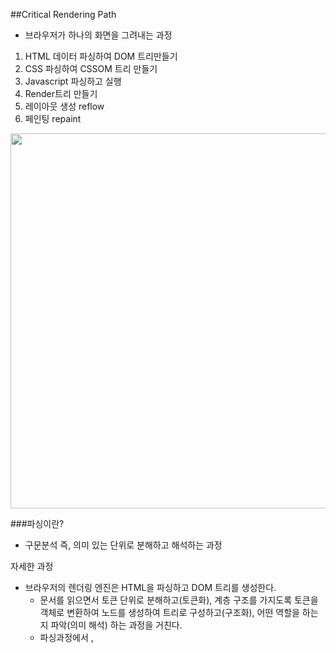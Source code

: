 ##Critical Rendering Path
- 브라우저가 하나의 화면을 그려내는 과정
1. HTML 데이터 파싱하여 DOM 트리만들기
2. CSS 파싱하여 CSSOM 트리 만들기
3. Javascript 파싱하고 실행
4. Render트리 만들기
5. 레이아웃 생성 reflow
6. 페인팅 repaint

<img src="https://github.com/user-attachments/assets/c957df30-f9b3-4e79-9c89-dca027fbfccf" width="600px" />

###파싱이란?
- 구문분석 즉, 의미 있는 단위로 분해하고 해석하는 과정

자세한 과정
- 브라우저의 렌더링 엔진은 HTML을 파싱하고 DOM 트리를 생성한다.
  - 문서를 읽으면서 토큰 단위로 분해하고(토큰화), 계층 구조를 가지도록 토큰을 객체로 변환하여 노드를 생성하여 트리로 구성하고(구조화), 어떤 역할을 하는지 파악(의미 해석) 하는 과정을 거친다.
  - 파싱과정에서 <link>, <style> 태그를 만나면 CSS를 파싱하고, CSSOM트리를 생성한다.
  - ** DOM, CSSOM의 생성은 병렬적으로 실행되며, 파싱과정에서 <script>태그를 만나면 DOM 생성을 중단하고 자바스크립트를 파싱하고 실행한다.
- CSSOM 트리의 생성
  - DOM 생성과 같은 과정을 반복
- 자바스크립트 파싱 및 실행
  - <script>태그를 body하단에 둘 수 밖에 없었던 문제점
      1. DOM이 아직 만들어지지않은상태에서 자바스크립트가 DOM을 제어하려고하면 오류가 난다.
      2. HTML을 빨리 화면에 보여줘야하는데 script파싱하느라 화면의 렌더링이 늦어진다.
  - async, defer : 스크립트를 백그라운드에서 다운로드함
     - defer : HTML 파싱이 끝난 이후에 스크립트가 실행 / DOMContentLoaded이벤트 전에 실행이 보장 / 여러 스크립트에서는 선언된 순서대로 실행
     - async : 다운로드 완료되면 즉시 실행, 이때 HTML파싱중단 / 실행순서가 보장되지않음 / 독립적인 스크립트에 적합(광고,분석도구)
     - ** 최신에는 <script type="module" src="module.js"></script> 이런식으로 사용하여서 module을 사용하여 모듈화된 코드를 작성하는데, 기본적으로 defer처럼 동작한다.

      ```html
         <html>
            <head>
              <script src="heavy-script.js"></script> <!-- 일반 script -->
              <script async src="analytics.js"></script> <!-- async -->
              <script defer src="ui-framework.js"></script> <!-- defer -->
            </head>
            <body>
              <h1>Hello World</h1>
            </body>
          </html>
      ```
      - 일반 스크립트는 HTML 파싱 중단하고 다운로드 후 바로 실행 / async는 백그라운드에서 다운로드하고, 완료되면 즉시 실행 / defer는 백그라운드에서 다운로드하고, HTML파싱 끝나면 실행
- 렌더트리 생성
  - DOM과 CSSOM트리를 연결하는 과정으로, 탐색하면서 일치하는 요소들을 찾아 레이아웃과 스타일 정보를 결합해 렌더트리를 생성한다.
- Reflow
  - 렌더트리를 가지고 HTML 요소의 레이아웃을 픽셀단위로 계산하여 렌더트리에 반영
- Repaint
  - 렌더트리를 배치하고, 배치가 끝난것들을 화면에 그리게 된다. 시각화과정(색상, 크기 등등) 


   
